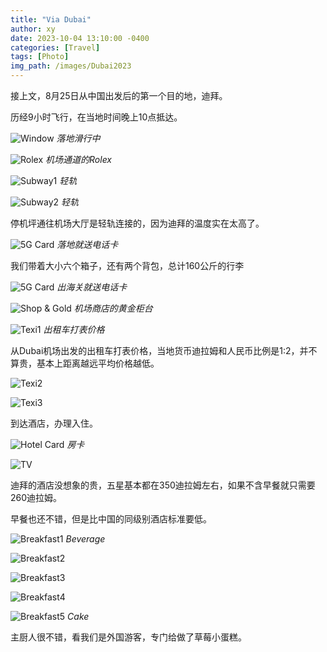 ```yaml
---
title: "Via Dubai"
author: xy
date: 2023-10-04 13:10:00 -0400
categories: [Travel]
tags: [Photo]
img_path: /images/Dubai2023
---
```


接上文，8月25日从中国出发后的第一个目的地，迪拜。

历经9小时飞行，在当地时间晚上10点抵达。

![Window](/23.jpeg)
_落地滑行中_

![Rolex](/24.jpeg)
_机场通道的Rolex_

![Subway1](/25.jpeg)
_轻轨_

![Subway2](/26.jpeg)
_轻轨_

停机坪通往机场大厅是轻轨连接的，因为迪拜的温度实在太高了。

![5G Card](/2.jpeg)
_落地就送电话卡_

我们带着大小六个箱子，还有两个背包，总计160公斤的行李

![5G Card](/9.jpeg)
_出海关就送电话卡_

![Shop & Gold](/27.jpeg)
_机场商店的黄金柜台_

![Texi1](/10.jpeg)
_出租车打表价格_

从Dubai机场出发的出租车打表价格，当地货币迪拉姆和人民币比例是1:2，并不算贵，基本上距离越远平均价格越低。

![Texi2](/28.jpeg)

![Texi3](/29.jpeg)

到达酒店，办理入住。

![Hotel Card](/30.jpeg)
_房卡_

![TV](/31.jpeg)

迪拜的酒店没想象的贵，五星基本都在350迪拉姆左右，如果不含早餐就只需要260迪拉姆。

早餐也还不错，但是比中国的同级别酒店标准要低。

![Breakfast1](/11.jpeg)
_Beverage_

![Breakfast2](/12.jpeg)

![Breakfast3](/13.jpeg)

![Breakfast4](/14.jpeg)

![Breakfast5](/3.jpeg)
_Cake_

主厨人很不错，看我们是外国游客，专门给做了草莓小蛋糕。




